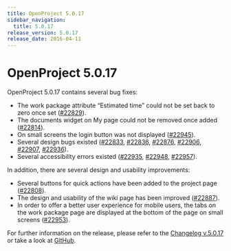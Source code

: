 ```yaml
---
title: OpenProject 5.0.17
sidebar_navigation:
  title: 5.0.17
release_version: 5.0.17
release_date: 2016-04-11
---
```


# OpenProject 5.0.17

OpenProject 5.0.17 contains several bug fixes:

  - The work package attribute “Estimated time” could not be set back to zero once set
    ([#22829](https://community.openproject.org/wp/22829)).
  - The documents widget on My page could not be removed once added
    ([#22814](https://community.openproject.org/wp/22814)).
  - On small screens the login button was not displayed
    ([#22945](https://community.openproject.org/wp/22945)).
  - Several design bugs existed
    ([#22833](https://community.openproject.org/wp/22833),
    [#22836](https://community.openproject.org/wp/22836),
    [#22876](https://community.openproject.org/wp/22876),
    [#22906](https://community.openproject.org/wp/22906),
    [#22907](https://community.openproject.org/wp/22907),
    [#22936](https://community.openproject.org/wp/22936)).
  - Several accessibility errors
    existed ([#22935](https://community.openproject.org/wp/22935),
    [#22948](https://community.openproject.org/wp/22948),
    [#22957](https://community.openproject.org/wp/22957)).

In addition, there are several design and usability improvements:

  - Several buttons for quick actions have been added to the project
    page
    ([#22808](https://community.openproject.org/wp/22808)).
  - The design and usability of the wiki page has been improved
    ([#22887](https://community.openproject.org/wp/22887)).
  - In order to offer a better user experience for mobile users, the
    tabs on the work package page are displayed at the bottom of the
    page on small screens
    ([#22953](https://community.openproject.org/wp/22953)).

For further information on the release, please refer to the
[Changelog v.5.0.17](https://community.openproject.org/versions/805)
or take a look at
[GitHub](https://github.com/opf/openproject/tree/v5.0.17).
